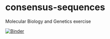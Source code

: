 # consensus-sequences
Molecular Biology and Genetics exercise

[![Binder](http://mybinder.org/badge.svg)](http://mybinder.org:/repo/mandel01/consensus-sequences)
